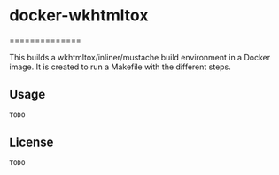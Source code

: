 # docker-wkhtmltox
==============

This builds a wkhtmltox/inliner/mustache build environment in a Docker image.
It is created to run a Makefile with the different steps.

Usage
-----
```
TODO
```

License
-----
```
TODO
```
